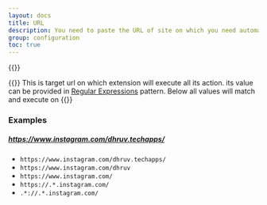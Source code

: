 ```yaml
---
layout: docs
title: URL
description: You need to paste the URL of site on which you need automate click / fill functionality. You can simply copy and paste the URL or you can also use regular expression to cover more than one URL.
group: configuration
toc: true
---
```


{{<img configuration.png>}}

{{<callout>}}
This is target url on which extension will execute all its action. its value can be provided in [Regular Expressions](https://developer.mozilla.org/en-US/docs/Web/JavaScript/Guide/Regular_Expressions) pattern. Below all values will match and execute on 
{{</callout>}}

### Examples

##### https://www.instagram.com/dhruv.techapps/

* `https://www.instagram.com/dhruv.techapps/`
* `https://www.instagram.com/dhruv`
* `https://www.instagram.com/`
* `https://.*.instagram.com/`
* `.*://.*.instagram.com/`